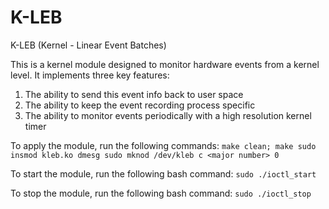 # K-LEB
K-LEB (Kernel - Linear Event Batches)

This is a kernel module designed to monitor hardware events from a kernel level.
It implements three key features: 
  1) The ability to send this event info back to user space
  2) The ability to keep the event recording process specific
  3) The ability to monitor events periodically with a high resolution kernel timer

To apply the module, run the following commands:
	```
	make clean; make
	sudo insmod kleb.ko
	dmesg
	sudo mknod /dev/kleb c <major number> 0
	```

To start the module, run the following bash command:
	```
	sudo ./ioctl_start
	```
	
To stop the module, run the following bash command:
	```
	sudo ./ioctl_stop
	```


